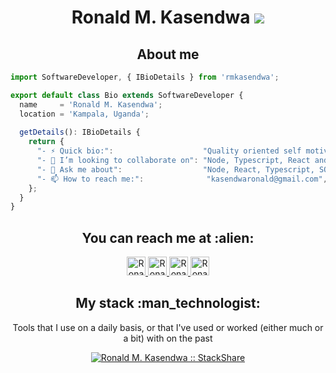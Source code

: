 <h1 align="center">
  Ronald M. Kasendwa 
  <a href="https://user-badge.committers.top/uganda_private/rmkasendwa" target="_blank">
    <img src="https://user-badge.committers.top/uganda_private/rmkasendwa.svg">
  </a>
</h1>

<h2 align="center">About me</h2>

```ts
import SoftwareDeveloper, { IBioDetails } from 'rmkasendwa';

export default class Bio extends SoftwareDeveloper {
  name     = 'Ronald M. Kasendwa';
  location = 'Kampala, Uganda';
  
  getDetails(): IBioDetails {
    return {
      "- ⚡ Quick bio:":                    "Quality oriented self motivating engineer that is commercially-ware, evolving and enthusiastic about building stuff",
      "- 👯 I’m looking to collaborate on": "Node, Typescript, React and Docker related projects",
      "- 💬 Ask me about":                  "Node, React, Typescript, SQL, Software Design & Architecture, Web-Dev and CI/CD Pipelines",
      "- 📫 How to reach me:":              "kasendwaronald@gmail.com",
    };
  }
}
```

<h2 align="center">You can reach me at :alien:</h2>

<p align="center">
  <a href="mailto:kasendwaronald@gmail.com">
    <img src="https://www.vectorlogo.zone/logos/gmail/gmail-icon.svg" alt="Ronald M. Kasendwa's LinkedIn Profile" height="30" width="30">
  </a>

  <a href="https://www.linkedin.com/in/rmkasendwa/">
    <img src="https://www.vectorlogo.zone/logos/linkedin/linkedin-icon.svg" alt="Ronald M. Kasendwa's LinkedIn Profile" height="30" width="30">
  </a>

  <a href="https://stackoverflow.com/users/4773354/ronald-m-kasendwa?tab=profile">
    <img src="https://www.vectorlogo.zone/logos/stackoverflow/stackoverflow-icon.svg" alt="Ronald M. Kasendwa's Stack Overflow Profile" height="30" width="30">
  </a>

  <a href="https://stackexchange.com/users/6119325/ronald-m-kasendwa">
    <img src="https://www.vectorlogo.zone/logos/stackexchange/stackexchange-icon.svg" alt="Ronald M. Kasendwa's Stack Exchange Profile" height="30" width="30">
  </a>
</p>

<h2 align="center">My stack :man_technologist:</h2>

<p align="center">Tools that I use on a daily basis, or that I've used or worked (either much or a bit) with on the past</p>
<p align="center">
  <a href="https://stackshare.io/rmkasendwa/my-stack">
    <img src="http://img.shields.io/badge/tech-stack-0690fa.svg?style=flat" alt="Ronald M. Kasendwa :: StackShare" />
  </a>
</p>
